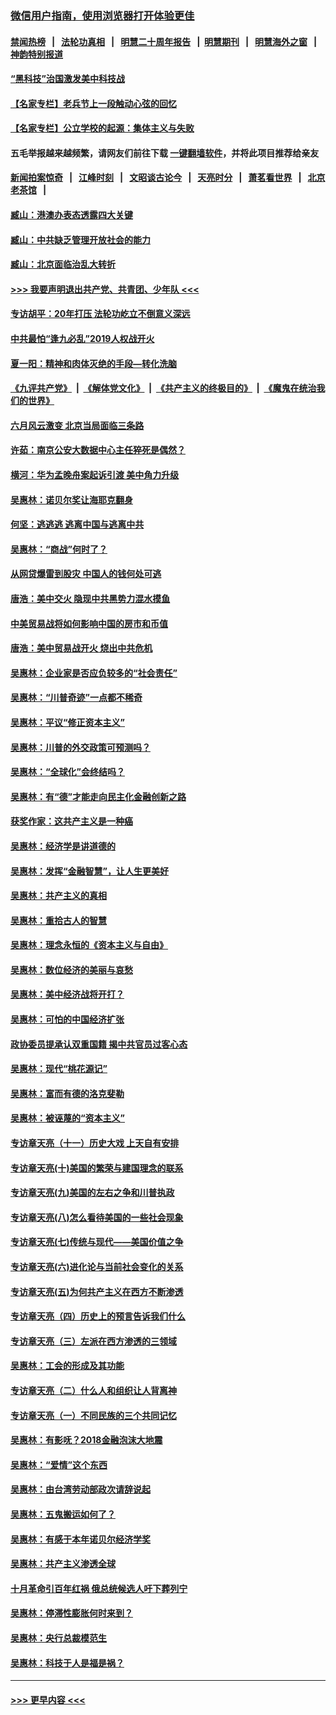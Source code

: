 ### [微信用户指南，使用浏览器打开体验更佳](https://github.com/gfw-breaker/banned-news1/blob/master/indexes/wechat-guide.md?t=0)
#### [禁闻热榜](热点新闻.md?t=0)  &nbsp;&nbsp;|&nbsp;&nbsp; [法轮功真相](https://github.com/gfw-breaker/truth/blob/master/README.md?t=0) &nbsp;&nbsp;|&nbsp;&nbsp; [明慧二十周年报告](https://github.com/gfw-breaker/mh-reports/blob/master/README.md?t=0) &nbsp;&nbsp;|&nbsp;&nbsp;[明慧期刊](https://github.com/gfw-breaker/mh-qikan) &nbsp;&nbsp;|&nbsp;&nbsp; [明慧海外之窗](https://github.com/gfw-breaker/mh-news/blob/master/README.md?t=0) &nbsp;&nbsp;|&nbsp;&nbsp; [神韵特别报道](https://github.com/gfw-breaker/mh-news/blob/master/shenyun.md?t=0)
#### [“黑科技”治国激发美中科技战](../pages/nsc423/n11638056.md?t=02040633) 
#### [【名家专栏】老兵节上一段触动心弦的回忆](../pages/nsc423/n11646016.md?t=02040633) 
#### [【名家专栏】公立学校的起源：集体主义与失败](../pages/nsc423/n11601833.md?t=02040633) 
#### 五毛举报越来越频繁，请网友们前往下载 [一键翻墙软件](https://github.com/gfw-breaker/ssr-accounts)，并将此项目推荐给亲友
#### [新闻拍案惊奇](https://github.com/gfw-breaker/banned-news1/blob/master/pages/link4.md) &nbsp;&nbsp;|&nbsp;&nbsp; [江峰时刻](https://github.com/gfw-breaker/banned-news1/blob/master/pages/link4.md) &nbsp;&nbsp;|&nbsp;&nbsp; [文昭谈古论今](https://github.com/gfw-breaker/banned-news1/blob/master/pages/link4.md) &nbsp;&nbsp;|&nbsp;&nbsp; [天亮时分](https://github.com/gfw-breaker/banned-news1/blob/master/pages/link4.md) &nbsp;&nbsp;|&nbsp;&nbsp; [萧茗看世界](https://github.com/gfw-breaker/banned-news1/blob/master/pages/link4.md) &nbsp;&nbsp;|&nbsp;&nbsp; [北京老茶馆](https://github.com/gfw-breaker/banned-news1/blob/master/pages/link4.md) &nbsp;&nbsp;|&nbsp;&nbsp; 
#### [臧山：港澳办表态透露四大关键](../pages/nsc423/n11421628.md?t=02040633) 
#### [臧山：中共缺乏管理开放社会的能力](../pages/nsc423/n11407457.md?t=02040633) 
#### [臧山：北京面临治乱大转折](../pages/nsc423/n11406895.md?t=02040633) 
#### [>>> 我要声明退出共产党、共青团、少年队 <<<](https://github.com/begood0513/goodnews/blob/master/quit/letter.md) 
#### [专访胡平：20年打压 法轮功屹立不倒意义深远](../pages/nsc423/n11398800.md?t=02040633) 
#### [中共最怕“逢九必乱”2019人权战开火](../pages/nsc423/n11385248.md?t=02040633) 
#### [夏一阳：精神和肉体灭绝的手段—转化洗脑](../pages/nsc423/n11368250.md?t=02040633) 
#### [《九评共产党》](https://github.com/begood0513/9ping.md/blob/master/README.md) &nbsp;|&nbsp; [《解体党文化》](../../../../jtdwh.md/blob/master/README.md)  &nbsp;|&nbsp; [《共产主义的终极目的》](../../../../gczydzjmd.md/blob/master/README.md) &nbsp;|&nbsp; [《魔鬼在统治我们的世界》](../../../../mgztzwmdsj.md/blob/master/README.md) 
#### [六月风云激变 北京当局面临三条路](../pages/nsc423/n11313668.md?t=02040633) 
#### [许茹：南京公安大数据中心主任猝死是偶然？](../pages/nsc423/n11064744.md?t=02040633) 
#### [横河：华为孟晚舟案起诉引渡 美中角力升级](../pages/nsc423/n11027230.md?t=02040633) 
#### [吴惠林：诺贝尔奖让海耶克翻身](../pages/nsc423/n10890049.md?t=02040633) 
#### [何坚：逃逃逃 逃离中国与逃离中共](../pages/nsc423/n10592891.md?t=02040633) 
#### [吴惠林：“商战”何时了？](../pages/nsc423/n10573558.md?t=02040633) 
#### [从网贷爆雷到股灾 中国人的钱何处可逃](../pages/nsc423/n10572800.md?t=02040633) 
#### [唐浩：美中交火 隐现中共黑势力混水摸鱼](../pages/nsc423/n10544040.md?t=02040633) 
#### [中美贸易战将如何影响中国的房市和币值](../pages/nsc423/n10543697.md?t=02040633) 
#### [唐浩：美中贸易战开火 烧出中共危机](../pages/nsc423/n10540126.md?t=02040633) 
#### [吴惠林：企业家是否应负较多的“社会责任”](../pages/nsc423/n10535022.md?t=02040633) 
#### [吴惠林：“川普奇迹”一点都不稀奇](../pages/nsc423/n10512808.md?t=02040633) 
#### [吴惠林：平议“修正资本主义”](../pages/nsc423/n10495724.md?t=02040633) 
#### [吴惠林：川普的外交政策可预测吗？](../pages/nsc423/n10462387.md?t=02040633) 
#### [吴惠林：“全球化”会终结吗？](../pages/nsc423/n10452838.md?t=02040633) 
#### [吴惠林：有“德”才能走向民主化金融创新之路](../pages/nsc423/n10432292.md?t=02040633) 
#### [获奖作家：这共产主义是一种癌](../pages/nsc423/n10431541.md?t=02040633) 
#### [吴惠林：经济学是讲道德的](../pages/nsc423/n10398014.md?t=02040633) 
#### [吴惠林：发挥“金融智慧”，让人生更美好](../pages/nsc423/n10375019.md?t=02040633) 
#### [吴惠林：共产主义的真相](../pages/nsc423/n10351394.md?t=02040633) 
#### [吴惠林：重拾古人的智慧](../pages/nsc423/n10337691.md?t=02040633) 
#### [吴惠林：理念永恒的《资本主义与自由》](../pages/nsc423/n10316274.md?t=02040633) 
#### [吴惠林：数位经济的美丽与哀愁](../pages/nsc423/n10292946.md?t=02040633) 
#### [吴惠林：美中经济战将开打？](../pages/nsc423/n10258825.md?t=02040633) 
#### [吴惠林：可怕的中国经济扩张](../pages/nsc423/n10219147.md?t=02040633) 
#### [政协委员提承认双重国籍 揭中共官员过客心态](../pages/nsc423/n10208809.md?t=02040633) 
#### [吴惠林：现代“桃花源记”](../pages/nsc423/n10185234.md?t=02040633) 
#### [吴惠林：富而有德的洛克斐勒](../pages/nsc423/n10142264.md?t=02040633) 
#### [吴惠林：被诬蔑的“资本主义”](../pages/nsc423/n10124816.md?t=02040633) 
#### [专访章天亮（十一）历史大戏 上天自有安排](../pages/nsc423/n10094905.md?t=02040633) 
#### [专访章天亮(十)美国的繁荣与建国理念的联系](../pages/nsc423/n10094899.md?t=02040633) 
#### [专访章天亮(九)美国的左右之争和川普执政](../pages/nsc423/n10094889.md?t=02040633) 
#### [专访章天亮(八)怎么看待美国的一些社会现象](../pages/nsc423/n10094857.md?t=02040633) 
#### [专访章天亮(七)传统与现代——美国价值之争](../pages/nsc423/n10093140.md?t=02040633) 
#### [专访章天亮(六)进化论与当前社会变化的关系](../pages/nsc423/n10092036.md?t=02040633) 
#### [专访章天亮(五)为何共产主义在西方不断渗透](../pages/nsc423/n10083620.md?t=02040633) 
#### [专访章天亮（四）历史上的预言告诉我们什么](../pages/nsc423/n10083606.md?t=02040633) 
#### [专访章天亮（三）左派在西方渗透的三领域](../pages/nsc423/n10081115.md?t=02040633) 
#### [吴惠林：工会的形成及其功能](../pages/nsc423/n10080633.md?t=02040633) 
#### [专访章天亮（二）什么人和组织让人背离神](../pages/nsc423/n10076637.md?t=02040633) 
#### [专访章天亮（一）不同民族的三个共同记忆](../pages/nsc423/n10074188.md?t=02040633) 
#### [吴惠林：有影呒？2018金融泡沫大地震](../pages/nsc423/n10040534.md?t=02040633) 
#### [吴惠林：“爱情”这个东西](../pages/nsc423/n10019423.md?t=02040633) 
#### [吴惠林：由台湾劳动部政次请辞说起](../pages/nsc423/n9979679.md?t=02040633) 
#### [吴惠林：五鬼搬运如何了？](../pages/nsc423/n9925338.md?t=02040633) 
#### [吴惠林：有感于本年诺贝尔经济学奖](../pages/nsc423/n9871883.md?t=02040633) 
#### [吴惠林：共产主义渗透全球](../pages/nsc423/n9812748.md?t=02040633) 
#### [十月革命引百年红祸 俄总统候选人吁下葬列宁](../pages/nsc423/n9810182.md?t=02040633) 
#### [吴惠林：停滞性膨胀何时来到？](../pages/nsc423/n9764136.md?t=02040633) 
#### [吴惠林：央行总裁模范生](../pages/nsc423/n9728134.md?t=02040633) 
#### [吴惠林：科技于人是福是祸？](../pages/nsc423/n9672982.md?t=02040633) 

----
#### [ >>> 更早内容 <<< ](../indexes/nsc423-earlier.md)
